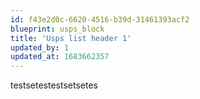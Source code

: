 ```yaml
---
id: f43e2d0c-6620-4516-b39d-31461393acf2
blueprint: usps_block
title: 'Usps list header 1'
updated_by: 1
updated_at: 1683662357
---
```

testsetestestsetsetes